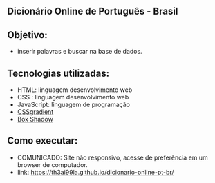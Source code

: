 ## Dicionário Online de Português - Brasil

## Objetivo: 
- inserir palavras e buscar na base de dados.

## Tecnologias utilizadas:

- HTML: linguagem desenvolvimento web
- CSS : linguagem desenvolvimento web
- JavaScript: linguagem de programação
- <a href="https://cssgradient.io/">CSSgradient</a>
- <a href="https://www.cssmatic.com/box-shadow">Box Shadow </a>


## Como executar:

- COMUNICADO: Site não responsivo, acesse de preferência em um browser de computador.
- link: https://th3ai99la.github.io/dicionario-online-pt-br/ 
